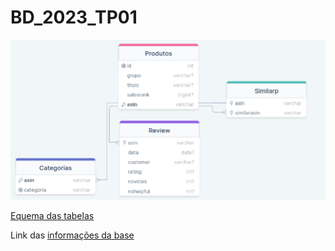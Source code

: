 # BD_2023_TP01
![Esquema de tabelas](Esquema.png)

[Equema das tabelas](https://drawsql.app/teams/mariohn/diagrams/amazon-metadata)

Link das [informações da base](https://snap.stanford.edu/data/amazon-meta.html)
